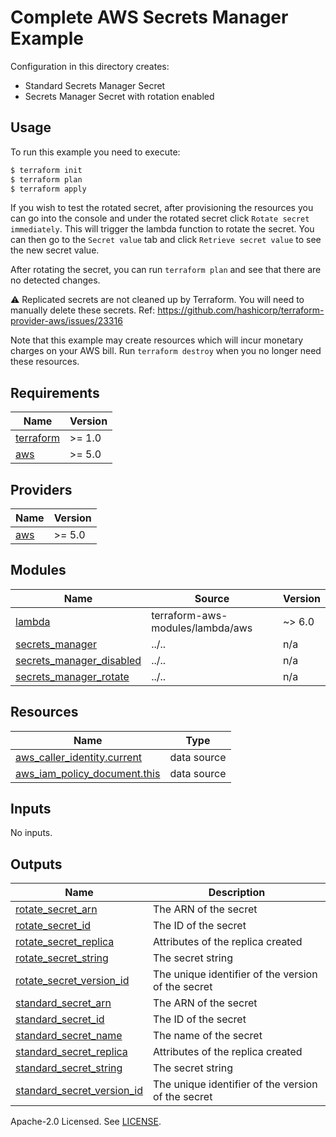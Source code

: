# Complete AWS Secrets Manager Example

Configuration in this directory creates:

- Standard Secrets Manager Secret
- Secrets Manager Secret with rotation enabled

## Usage

To run this example you need to execute:

```bash
$ terraform init
$ terraform plan
$ terraform apply
```

If you wish to test the rotated secret, after provisioning the resources you can go into the console and under the rotated secret click `Rotate secret immediately`. This will trigger the lambda function to rotate the secret. You can then go to the `Secret value` tab and click `Retrieve secret value` to see the new secret value.

After rotating the secret, you can run `terraform plan` and see that there are no detected changes.

:warning: Replicated secrets are not cleaned up by Terraform. You will need to manually delete these secrets. Ref: https://github.com/hashicorp/terraform-provider-aws/issues/23316

Note that this example may create resources which will incur monetary charges on your AWS bill. Run `terraform destroy` when you no longer need these resources.

<!-- BEGINNING OF PRE-COMMIT-TERRAFORM DOCS HOOK -->
## Requirements

| Name | Version |
|------|---------|
| <a name="requirement_terraform"></a> [terraform](#requirement\_terraform) | >= 1.0 |
| <a name="requirement_aws"></a> [aws](#requirement\_aws) | >= 5.0 |

## Providers

| Name | Version |
|------|---------|
| <a name="provider_aws"></a> [aws](#provider\_aws) | >= 5.0 |

## Modules

| Name | Source | Version |
|------|--------|---------|
| <a name="module_lambda"></a> [lambda](#module\_lambda) | terraform-aws-modules/lambda/aws | ~> 6.0 |
| <a name="module_secrets_manager"></a> [secrets\_manager](#module\_secrets\_manager) | ../.. | n/a |
| <a name="module_secrets_manager_disabled"></a> [secrets\_manager\_disabled](#module\_secrets\_manager\_disabled) | ../.. | n/a |
| <a name="module_secrets_manager_rotate"></a> [secrets\_manager\_rotate](#module\_secrets\_manager\_rotate) | ../.. | n/a |

## Resources

| Name | Type |
|------|------|
| [aws_caller_identity.current](https://registry.terraform.io/providers/hashicorp/aws/latest/docs/data-sources/caller_identity) | data source |
| [aws_iam_policy_document.this](https://registry.terraform.io/providers/hashicorp/aws/latest/docs/data-sources/iam_policy_document) | data source |

## Inputs

No inputs.

## Outputs

| Name | Description |
|------|-------------|
| <a name="output_rotate_secret_arn"></a> [rotate\_secret\_arn](#output\_rotate\_secret\_arn) | The ARN of the secret |
| <a name="output_rotate_secret_id"></a> [rotate\_secret\_id](#output\_rotate\_secret\_id) | The ID of the secret |
| <a name="output_rotate_secret_replica"></a> [rotate\_secret\_replica](#output\_rotate\_secret\_replica) | Attributes of the replica created |
| <a name="output_rotate_secret_string"></a> [rotate\_secret\_string](#output\_rotate\_secret\_string) | The secret string |
| <a name="output_rotate_secret_version_id"></a> [rotate\_secret\_version\_id](#output\_rotate\_secret\_version\_id) | The unique identifier of the version of the secret |
| <a name="output_standard_secret_arn"></a> [standard\_secret\_arn](#output\_standard\_secret\_arn) | The ARN of the secret |
| <a name="output_standard_secret_id"></a> [standard\_secret\_id](#output\_standard\_secret\_id) | The ID of the secret |
| <a name="output_standard_secret_name"></a> [standard\_secret\_name](#output\_standard\_secret\_name) | The name of the secret |
| <a name="output_standard_secret_replica"></a> [standard\_secret\_replica](#output\_standard\_secret\_replica) | Attributes of the replica created |
| <a name="output_standard_secret_string"></a> [standard\_secret\_string](#output\_standard\_secret\_string) | The secret string |
| <a name="output_standard_secret_version_id"></a> [standard\_secret\_version\_id](#output\_standard\_secret\_version\_id) | The unique identifier of the version of the secret |
<!-- END OF PRE-COMMIT-TERRAFORM DOCS HOOK -->

Apache-2.0 Licensed. See [LICENSE](https://github.com/terraform-aws-modules/terraform-aws-secrets-manager/blob/master/LICENSE).
